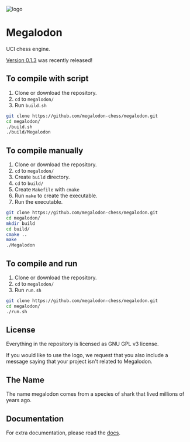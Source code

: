 ![logo](https://raw.githubusercontent.com/megalodon-chess/megalodon/main/logo/logo_widescreen_light.png)

# Megalodon

UCI chess engine.

[Version 0.1.3][latest] was recently released!

## To compile with script

1. Clone or download the repository.
2. `cd` to `megalodon/`
3. Run `build.sh`

```bash
git clone https://github.com/megalodon-chess/megalodon.git
cd megalodon/
./build.sh
./build/Megalodon
```

## To compile manually

1. Clone or download the repository.
2. `cd` to `megalodon/`
3. Create `build` directory.
4. `cd` to `build/`
5. Create `Makefile` with `cmake`
6. Run `make` to create the executable.
7. Run the executable.

``` bash
git clone https://github.com/megalodon-chess/megalodon.git
cd megalodon/
mkdir build
cd build/
cmake ..
make
./Megalodon
```

## To compile and run
1. Clone or download the repository.
2. `cd` to `megalodon/`
3. Run `run.sh`

```bash
git clone https://github.com/megalodon-chess/megalodon.git
cd megalodon/
./run.sh
```

## License

Everything in the repository is licensed as GNU GPL v3 license.

If you would like to use the logo, we request that you also include a message
saying that your project isn't related to Megalodon.

## The Name

The name megalodon comes from a species of shark that lived millions of years ago.

## Documentation

For extra documentation, please read the [docs][docs].

[docs]: https://megalodon-chess.github.io/megalodon/
[latest]: https://github.com/megalodon-chess/megalodon/releases/latest
